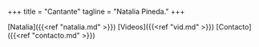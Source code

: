 +++
title = "Cantante"
tagline = "Natalia Pineda."
+++

[Natalia]({{<ref "natalia.md" >}}) 
[Videos]({{<ref "vid.md" >}}) 
[Contacto]({{<ref "contacto.md" >}}) 
